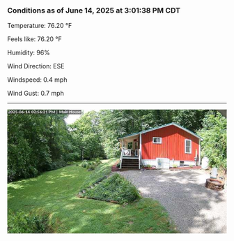 ### Conditions as of June 14, 2025 at 3:01:38 PM CDT 

Temperature: 76.20 &deg;F

Feels like: 76.20 &deg;F

Humidity: 96%

Wind Direction: ESE

Windspeed: 0.4 mph

Wind Gust: 0.7 mph

---

<img src="./images/latest.jpeg"/>

